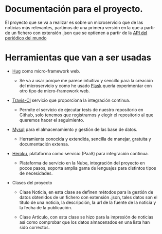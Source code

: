 # Documentación para el proyecto.
El proyecto que se va a realizar es sobre un microservicio que de las noticias
más relevantes, partimos de una primera versión en la que a partir de un fichero
con extensión .json que se optienen a partir de la [API del periódico del mundo](https://newsapi.org/s/el-mundo-api)

# Herramientas que van a ser usadas

* [Hug](https://www.hug.rest) como micro-framework web.
  * Se va a usar porque me parece intuitivo y sencillo para la creación del microservicio y como he usado [Flask](flak.pocoo.org) quería experimentar con otro tipo de micro-framework web.

* [Travis-CI](http://travis-ci.org) servicio que proporciona la integración continua.
  * Permite el servicio de ejecutar tests de nuestro repositorio en Github, solo tenemos que registrarnos y elegir el repositorio al que queremos hacer el seguimiento.

* [Mysql](https://www.mysql.com) para el almacenamiento y gestión de las base de datos.
  * Herramienta conocida y extendida, sencilla de manejar, gratuita y documentación extensa.

* [Heroku](https://www.heroku.com/), plataforma como servicio (PaaS) para integración continua.
  * Plataforma de servicio en la Nube, integración del proyecto en pocos pasos, soporta amplia gama de lenguajes para distintos tipos de necesidades.


* Clases del proyecto
  * Clase Noticia, en esta clase se definen métodos para la gestión de datos obtenidos de un fichero con extensión .json, tales datos son el título de una noticia, la descripción, la url de la fuente de la noticia y la fecha de la publicación.

  * Clase Articulo, con esta clase se hizo para la impresión de noticias así como comprobar que los datos almacenados en una lista han  sido correctos.
